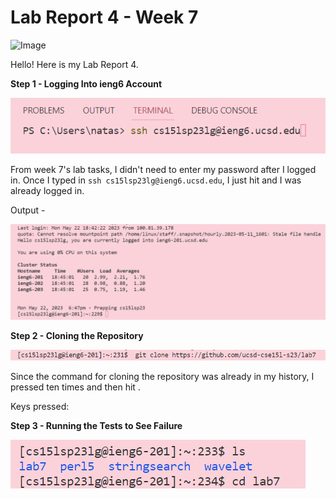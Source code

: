 # Lab Report 4 - Week 7

![Image]()

Hello! Here is my Lab Report 4.



**Step 1 - Logging Into ieng6 Account**

![Image](login.png)

From week 7's lab tasks, I didn't need to enter my password after I logged in. Once I typed in `ssh cs15lsp23lg@ieng6.ucsd.edu`, I just hit <enter> and I was already logged in.

Output - 

![Image](loginoutput.png)
  
**Step 2 - Cloning the Repository**
  
![Image](cloning.png)
  
Since the command for cloning the repository was already in my history, I pressed <up> ten times and then hit <enter>.
  
Keys pressed: <up><up><up><up><up><up><up><up><up><up><enter>

**Step 3 - Running the Tests to See Failure**
 
 ![Image](cdls.png)


